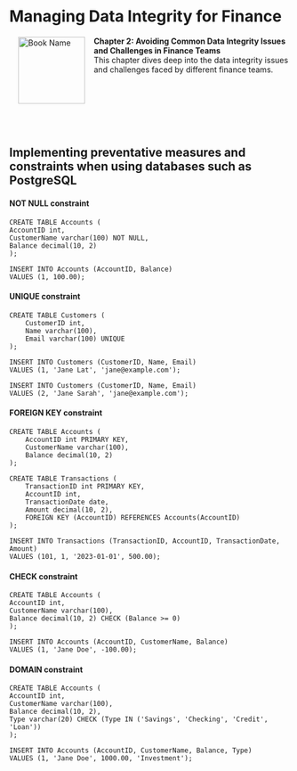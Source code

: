 # Managing Data Integrity for Finance

<a href="https://www.packtpub.com/product/managing-data-integrity-for-finance/9781837630141"><img src="https://content.packt.com/B19758/cover_image_small.jpg" alt="Book Name" height="120px" align="left" style="margin: 0px 15px; border-color: white; border-style: solid; border-width: 1px;"></a>

**Chapter 2: Avoiding Common Data Integrity Issues and Challenges in Finance Teams** <br />
This chapter dives deep into the data integrity issues and challenges faced by different finance teams.

<br />
<br />
<br />
<br />
<br />

## Implementing preventative measures and constraints when using databases such as PostgreSQL
#### NOT NULL constraint

```
CREATE TABLE Accounts (
AccountID int,
CustomerName varchar(100) NOT NULL,
Balance decimal(10, 2)
);

INSERT INTO Accounts (AccountID, Balance)
VALUES (1, 100.00);
```


#### UNIQUE constraint

```
CREATE TABLE Customers (
    CustomerID int,
    Name varchar(100),
    Email varchar(100) UNIQUE
); 

INSERT INTO Customers (CustomerID, Name, Email)
VALUES (1, 'Jane Lat', 'jane@example.com');

INSERT INTO Customers (CustomerID, Name, Email)
VALUES (2, 'Jane Sarah', 'jane@example.com'); 
```


#### FOREIGN KEY constraint

```
CREATE TABLE Accounts (
    AccountID int PRIMARY KEY,
    CustomerName varchar(100),
    Balance decimal(10, 2)
);

CREATE TABLE Transactions (
    TransactionID int PRIMARY KEY,
    AccountID int,
    TransactionDate date,
    Amount decimal(10, 2),
    FOREIGN KEY (AccountID) REFERENCES Accounts(AccountID)
);

INSERT INTO Transactions (TransactionID, AccountID, TransactionDate,
Amount)
VALUES (101, 1, '2023-01-01', 500.00);
```


#### CHECK constraint

```
CREATE TABLE Accounts (
AccountID int,
CustomerName varchar(100),
Balance decimal(10, 2) CHECK (Balance >= 0)
);

INSERT INTO Accounts (AccountID, CustomerName, Balance)
VALUES (1, 'Jane Doe', -100.00);
```


#### DOMAIN constraint

```
CREATE TABLE Accounts (
AccountID int,
CustomerName varchar(100),
Balance decimal(10, 2),
Type varchar(20) CHECK (Type IN ('Savings', 'Checking', 'Credit',
'Loan'))
);

INSERT INTO Accounts (AccountID, CustomerName, Balance, Type)
VALUES (1, 'Jane Doe', 1000.00, 'Investment');
```
